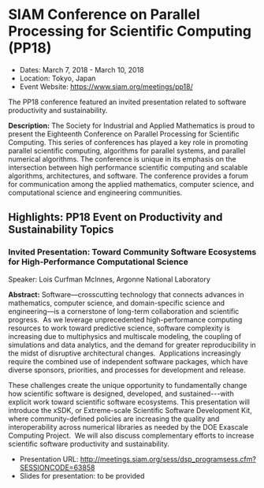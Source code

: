 
# SIAM Conference on Parallel Processing for Scientific Computing (PP18)

- Dates: March 7, 2018 - March 10, 2018
- Location: Tokyo, Japan
- Event Website: https://www.siam.org/meetings/pp18/

The PP18 conference featured an invited presentation related to software productivity and sustainability.

**Description:** The Society for Industrial and Applied Mathematics is proud to present the Eighteenth Conference on Parallel Processing for Scientific Computing. This series of conferences has played a key role in promoting parallel scientific computing, algorithms for parallel systems, and parallel numerical algorithms. The conference is unique in its emphasis on the intersection between high performance scientific computing and scalable algorithms, architectures, and software. The conference provides a forum for communication among the applied mathematics, computer science, and computational science and engineering communities.

## Highlights: PP18 Event on Productivity and Sustainability Topics

### Invited Presentation: Toward Community Software Ecosystems for High-Performance Computational Science

Speaker: Lois Curfman McInnes, Argonne National Laboratory

**Abstract:** Software—crosscutting technology that connects advances in mathematics, computer science, and domain-specific science and engineering—is a cornerstone of long-term collaboration and scientific progress.  As we leverage unprecedented high-performance computing resources to work toward predictive science, software complexity is increasing due to multiphysics and multiscale modeling, the coupling of simulations and data analytics, and the demand for greater reproducibility in the midst of disruptive architectural changes.  Applications increasingly require the combined use of independent software packages, which have diverse sponsors, priorities, and processes for development and release.

These challenges create the unique opportunity to fundamentally change how scientific software is designed, developed, and sustained---with explicit work toward scientific software ecosystems. This presentation will introduce the xSDK, or Extreme-scale Scientific Software Development Kit, where community-defined policies are increasing the quality and interoperability across numerical libraries as needed by the DOE Exascale Computing Project.  We will also discuss complementary efforts to increase scientific software productivity and sustainability.


- Presentation URL: http://meetings.siam.org/sess/dsp_programsess.cfm?SESSIONCODE=63858
- Slides for presentation: to be provided

<!---
Publish: yes
Categories: planning, collaboration, development
Topics: software interoperability, strategies for more effective teams, software engineering
Tags: conference
Level: 2
Prerequisites: defaults
Aggregate: none
--->
